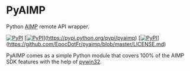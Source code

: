 # PyAIMP

Python [AIMP](http://www.aimp.ru/) remote API wrapper.

[![PyPI](https://img.shields.io/pypi/pyversions/pyaimp.svg)]() [[![PyPI](https://img.shields.io/pypi/v/pyaimp.svg)]()](https://pypi.python.org/pypi/pyaimp) [[![PyPI](https://img.shields.io/pypi/l/pyaimp.svg)]()](https://github.com/EpocDotFr/pyaimp/blob/master/LICENSE.md)

PyAIMP comes as a simple Python module that covers 100% of the AIMP SDK features with the help of [pywin32](https://pypi.python.org/pypi/pypiwin32).